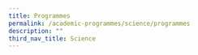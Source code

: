 ```yaml
---
title: Programmes
permalink: /academic-programmes/science/programmes
description: ""
third_nav_title: Science
---
```


